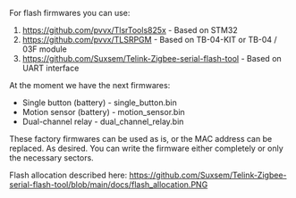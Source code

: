 For flash firmwares you can use:

1. https://github.com/pvvx/TlsrTools825x - Based on STM32
2. https://github.com/pvvx/TLSRPGM - Based on TB-04-KIT or TB-04 / 03F module
3. https://github.com/Suxsem/Telink-Zigbee-serial-flash-tool - Based on UART interface

At the moment we have the next firmwares:

- Single button (battery) - single_button.bin
- Motion sensor (battery) - motion_sensor.bin
- Dual-channel relay - dual_channel_relay.bin

These factory firmwares can be used as is, or the MAC address can be replaced. As desired. You can write the firmware either completely or only the necessary sectors.

Flash allocation described here:
https://github.com/Suxsem/Telink-Zigbee-serial-flash-tool/blob/main/docs/flash_allocation.PNG
